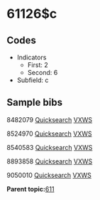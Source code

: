 # 61126$c

## Codes

-   Indicators
    -   First: 2
    -   Second: 6
-   Subfield: c

## Sample bibs

8482079 [Quicksearch](https://search.library.yale.edu/catalog/8482079) [VXWS](http://prodorbis.library.yale.edu:7014/vxws/GetHoldingsService?bibId=8482079)

8524970 [Quicksearch](https://search.library.yale.edu/catalog/8524970) [VXWS](http://prodorbis.library.yale.edu:7014/vxws/GetHoldingsService?bibId=8524970)

8540583 [Quicksearch](https://search.library.yale.edu/catalog/8540583) [VXWS](http://prodorbis.library.yale.edu:7014/vxws/GetHoldingsService?bibId=8540583)

8893858 [Quicksearch](https://search.library.yale.edu/catalog/8893858) [VXWS](http://prodorbis.library.yale.edu:7014/vxws/GetHoldingsService?bibId=8893858)

9050010 [Quicksearch](https://search.library.yale.edu/catalog/9050010) [VXWS](http://prodorbis.library.yale.edu:7014/vxws/GetHoldingsService?bibId=9050010)

**Parent topic:**[611](../../tags/611/611.md)

